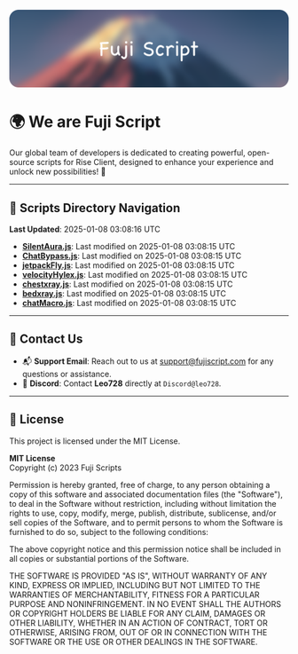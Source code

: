 ![Banner](.github/b.webp)

# 🌍 **We are Fuji Script**

Our global team of developers is dedicated to creating powerful, open-source scripts for Rise Client, designed to enhance your experience and unlock new possibilities! 🌟

---
<!-- SCRIPTS_NAVIGATION_START -->
## 📂 **Scripts Directory Navigation**

**Last Updated**: 2025-01-08 03:08:16 UTC

- **[SilentAura.js](scripts/SilentAura.js)**: Last modified on 2025-01-08 03:08:15 UTC
- **[ChatBypass.js](scripts/ChatBypass.js)**: Last modified on 2025-01-08 03:08:15 UTC
- **[jetpackFly.js](scripts/jetpackFly.js)**: Last modified on 2025-01-08 03:08:15 UTC
- **[velocityHylex.js](scripts/velocityHylex.js)**: Last modified on 2025-01-08 03:08:15 UTC
- **[chestxray.js](scripts/chestxray.js)**: Last modified on 2025-01-08 03:08:15 UTC
- **[bedxray.js](scripts/bedxray.js)**: Last modified on 2025-01-08 03:08:15 UTC
- **[chatMacro.js](scripts/chatMacro.js)**: Last modified on 2025-01-08 03:08:15 UTC

<!-- SCRIPTS_NAVIGATION_END -->

---

## 💬 **Contact Us**  
- 📬 **Support Email**: Reach out to us at [support@fujiscript.com](mailto:support@fujiscript.com) for any questions or assistance.  
- 💬 **Discord**: Contact **Leo728** directly at `Discord@leo728`.

---

## 📜 **License**

This project is licensed under the MIT License.  

**MIT License**  
Copyright (c) 2023 Fuji Scripts  

Permission is hereby granted, free of charge, to any person obtaining a copy of this software and associated documentation files (the "Software"), to deal in the Software without restriction, including without limitation the rights to use, copy, modify, merge, publish, distribute, sublicense, and/or sell copies of the Software, and to permit persons to whom the Software is furnished to do so, subject to the following conditions:  

The above copyright notice and this permission notice shall be included in all copies or substantial portions of the Software.  

THE SOFTWARE IS PROVIDED "AS IS", WITHOUT WARRANTY OF ANY KIND, EXPRESS OR IMPLIED, INCLUDING BUT NOT LIMITED TO THE WARRANTIES OF MERCHANTABILITY, FITNESS FOR A PARTICULAR PURPOSE AND NONINFRINGEMENT. IN NO EVENT SHALL THE AUTHORS OR COPYRIGHT HOLDERS BE LIABLE FOR ANY CLAIM, DAMAGES OR OTHER LIABILITY, WHETHER IN AN ACTION OF CONTRACT, TORT OR OTHERWISE, ARISING FROM, OUT OF OR IN CONNECTION WITH THE SOFTWARE OR THE USE OR OTHER DEALINGS IN THE SOFTWARE.  
